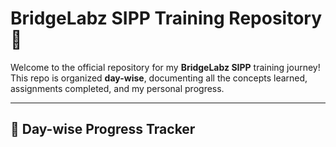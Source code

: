 # BridgeLabz SIPP Training Repository 🚀

Welcome to the official repository for my **BridgeLabz SIPP** training journey! This repo is organized **day-wise**, documenting all the concepts learned, assignments completed, and my personal progress.

---

## 📅 Day-wise Progress Tracker
